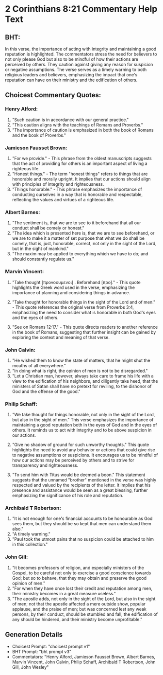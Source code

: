 # 2 Corinthians 8:21 Commentary Help Text

## BHT:
In this verse, the importance of acting with integrity and maintaining a good reputation is highlighted. The commentators stress the need for believers to not only please God but also to be mindful of how their actions are perceived by others. They caution against giving any reason for suspicion or negative assumptions. The verse serves as a timely warning to both religious leaders and believers, emphasizing the impact that one's reputation can have on their ministry and the edification of others.

## Choicest Commentary Quotes:
### Henry Alford:
1. "Such caution is in accordance with our general practice." 
2. "This caution aligns with the teachings of Romans and Proverbs." 
3. "The importance of caution is emphasized in both the book of Romans and the book of Proverbs."

### Jamieson Fausset Brown:
1. "For we provide." - This phrase from the oldest manuscripts suggests that the act of providing for others is an important aspect of living a righteous life.
2. "Honest things." - The term "honest things" refers to things that are honorable and morally upright. It implies that our actions should align with principles of integrity and righteousness.
3. "Things honorable." - This phrase emphasizes the importance of conducting ourselves in a way that is honorable and respectable, reflecting the values and virtues of a righteous life.

### Albert Barnes:
1. "The sentiment is, that we are to see to it beforehand that all our conduct shall be comely or honest."
2. "The idea which is presented here is, that we are to see beforehand, or we are to make it a matter of set purpose that what we do shall be comely, that is, just, honorable, correct, not only in the sight of the Lord, but in the sight of mankind."
3. "The maxim may be applied to everything which we have to do; and should constantly regulate us."

### Marvin Vincent:
1. "Take thought [προνοουμενοι] . Beforehand [προ]." - This quote highlights the Greek word used in the verse, emphasizing the importance of planning and considering things in advance.

2. "Take thought for honorable things in the sight of the Lord and of men." - This quote references the original verse from Proverbs 3:4, emphasizing the need to consider what is honorable in both God's eyes and the eyes of others.

3. "See on Romans 12:17." - This quote directs readers to another reference in the book of Romans, suggesting that further insight can be gained by exploring the context and meaning of that verse.

### John Calvin:
1. "He wished them to know the state of matters, that he might shut the mouths of all everywhere."
2. "In doing what is right, the opinion of men is not to be disregarded."
3. "Let a Christian man, however, always take care to frame his life with a view to the edification of his neighbors, and diligently take heed, that the ministers of Satan shall have no pretext for reviling, to the dishonor of God and the offense of the good."

### Philip Schaff:
1. "We take thought for things honorable, not only in the sight of the Lord, but also in the sight of men." This verse emphasizes the importance of maintaining a good reputation both in the eyes of God and in the eyes of others. It reminds us to act with integrity and to be above suspicion in our actions.

2. "Give no shadow of ground for such unworthy thoughts." This quote highlights the need to avoid any behavior or actions that could give rise to negative assumptions or suspicions. It encourages us to be mindful of how our actions may be perceived by others and to strive for transparency and righteousness.

3. "To send him with Titus would be deemed a boon." This statement suggests that the unnamed "brother" mentioned in the verse was highly respected and valued by the recipients of the letter. It implies that his presence and assistance would be seen as a great blessing, further emphasizing the significance of his role and reputation.

### Archibald T Robertson:
1. "It is not enough for one's financial accounts to be honourable as God sees them, but they should be so kept that men can understand them also." 
2. "A timely warning." 
3. "Paul took the utmost pains that no suspicion could be attached to him in this collection."

### John Gill:
1. "It becomes professors of religion, and especially ministers of the Gospel, to be careful not only to exercise a good conscience towards God; but so to behave, that they may obtain and preserve the good opinion of men."
2. "For when they have once lost their credit and reputation among men, their ministry becomes in a great measure useless."
3. "The apostle adds, not only in the sight of the Lord, but also in the sight of men; not that the apostle affected a mere outside show, popular applause, and the praise of men; but was concerned lest any weak persons, by their conduct, should be stumbled and fall, the edification of any should be hindered, and their ministry become unprofitable."


## Generation Details
- Choicest Prompt: "choicest prompt v1"
- BHT Prompt: "bht prompt v3"
- Commentators: "Henry Alford, Jamieson Fausset Brown, Albert Barnes, Marvin Vincent, John Calvin, Philip Schaff, Archibald T Robertson, John Gill, John Wesley"
